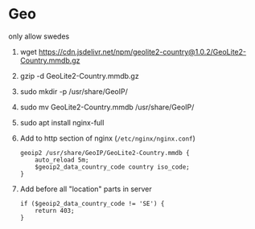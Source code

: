 # Geo

only allow swedes

1. wget https://cdn.jsdelivr.net/npm/geolite2-country@1.0.2/GeoLite2-Country.mmdb.gz
2. gzip -d GeoLite2-Country.mmdb.gz
3. sudo mkdir -p /usr/share/GeoIP/
4. sudo mv GeoLite2-Country.mmdb /usr/share/GeoIP/
5. sudo apt install nginx-full
6. Add to http section of nginx (`/etc/nginx/nginx.conf`)

    ```
    geoip2 /usr/share/GeoIP/GeoLite2-Country.mmdb {
        auto_reload 5m;
        $geoip2_data_country_code country iso_code;
    }
    ```

7. Add before all "location" parts in server

    ```
    if ($geoip2_data_country_code != 'SE') {
        return 403;
    }
    ```
